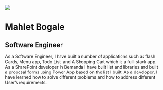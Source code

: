 <a href="https://github.com/anuraghazra/github-readme-stats">
  <img align="center" src="https://github-readme-stats.vercel.app/api?username=mahletbogale&count_private=true&show_icons=true&theme=radical"/></a>
  
  
  <h1>Mahlet Bogale</h1>
  <h2>Software Engineer </h2>
  <p>As a Software Engineer, I have built a number of applications such as flash Cards, Menu app, Todo List, and A Shopping Cart which is a full-stack app. As a SharePoint developer in Bemanda I have built list and libraries and built a proposal forms using Power App based on the list I built. As a developer, I have learned how to solve different problems and how to address different User’s requirements. </p>
